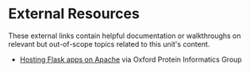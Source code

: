 # External Resources

These external links contain helpful documentation or walkthroughs on relevant but out-of-scope topics related to this unit's content.

* [Hosting Flask apps on Apache](https://www.blopig.com/blog/2021/05/hosting-multiple-flask-apps-using-apache-mod_wsgi/) via Oxford Protein Informatics Group